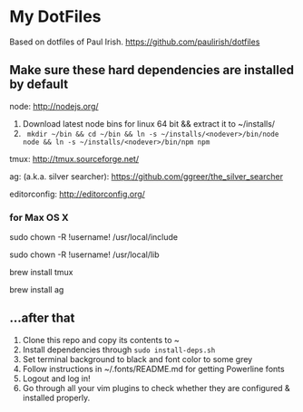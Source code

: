 My DotFiles
========

Based on dotfiles of Paul Irish. https://github.com/paulirish/dotfiles

## Make sure these hard dependencies are installed by default

node: http://nodejs.org/

1. Download latest node bins for linux 64 bit && extract it to ~/installs/<nodever>
2. ` mkdir ~/bin && cd ~/bin && ln -s ~/installs/<nodever>/bin/node node && ln -s ~/installs/<nodever>/bin/npm npm`

tmux: http://tmux.sourceforge.net/

ag: (a.k.a. silver searcher): https://github.com/ggreer/the_silver_searcher

editorconfig: http://editorconfig.org/

### for Max OS X

sudo chown -R !username! /usr/local/include

sudo chown -R !username! /usr/local/lib

brew install tmux

brew install ag

## ...after that

1. Clone this repo and copy its contents to ~
2. Install dependencies through `sudo install-deps.sh`
3. Set terminal background to black and font color to some grey
4. Follow instructions in ~/.fonts/README.md for getting Powerline fonts
5. Logout and log in!
6. Go through all your vim plugins to check whether they are configured & installed properly.
